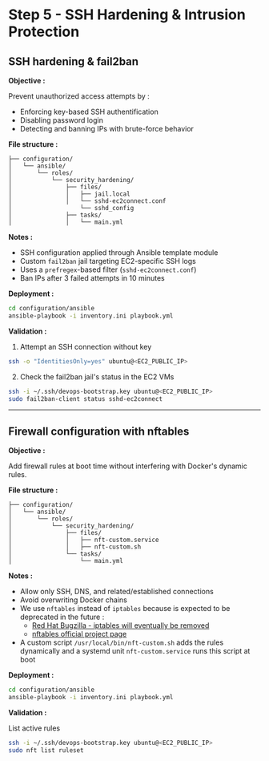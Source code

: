 # Step 5 - SSH Hardening & Intrusion Protection

## SSH hardening & fail2ban

**Objective :**

Prevent unauthorized access attempts by :

- Enforcing key-based SSH authentification
- Disabling password login
- Detecting and banning IPs with brute-force behavior

**File structure :**

```
├── configuration/
│   └── ansible/
│       └── roles/
│           └── security_hardening/
│               ├── files/
│               │   ├── jail.local
│               │   └── sshd-ec2connect.conf
│                   └── sshd_config
│               ├── tasks/
│               │   └── main.yml
```

**Notes :**

- SSH configuration applied through Ansible template module
- Custom `fail2ban` jail targeting EC2-specific SSH logs
- Uses a `prefregex`-based filter (`sshd-ec2connect.conf`)
- Ban IPs after 3 failed attempts in 10 minutes

**Deployment :**

```bash
cd configuration/ansible
ansible-playbook -i inventory.ini playbook.yml
```

**Validation :**

1. Attempt an SSH connection without key

```bash
ssh -o "IdentitiesOnly=yes" ubuntu@<EC2_PUBLIC_IP>
```

2. Check the fail2ban jail's status in the EC2 VMs

```bash
ssh -i ~/.ssh/devops-bootstrap.key ubuntu@<EC2_PUBLIC_IP>
sudo fail2ban-client status sshd-ec2connect
```

***

## Firewall configuration with nftables

**Objective :**

Add firewall rules at boot time without interfering with Docker's dynamic rules.

**File structure :**

```
├── configuration/
│   └── ansible/
│       └── roles/
│           └── security_hardening/
│               ├── files/
│               │   ├── nft-custom.service
│               │   ├── nft-custom.sh
│               └── tasks/
│                   └── main.yml
```

**Notes :**

- Allow only SSH, DNS, and related/established connections
- Avoid overwriting Docker chains
- We use `nftables` instead of `iptables` because is expected to be deprecated in the future :
	- [Red Hat Bugzilla - iptables will eventually be removed](https://bugzilla.redhat.com/show_bug.cgi?id=1873474#c4)
	- [nftables official project page](https://netfilter.org/projects/nftables/index.html)
- A custom script `/usr/local/bin/nft-custom.sh` adds the rules dynamically and a systemd unit `nft-custom.service` runs this script at boot

**Deployment :**

```bash
cd configuration/ansible
ansible-playbook -i inventory.ini playbook.yml
```

**Validation :**

List active rules

```bash
ssh -i ~/.ssh/devops-bootstrap.key ubuntu@<EC2_PUBLIC_IP>
sudo nft list ruleset
```

